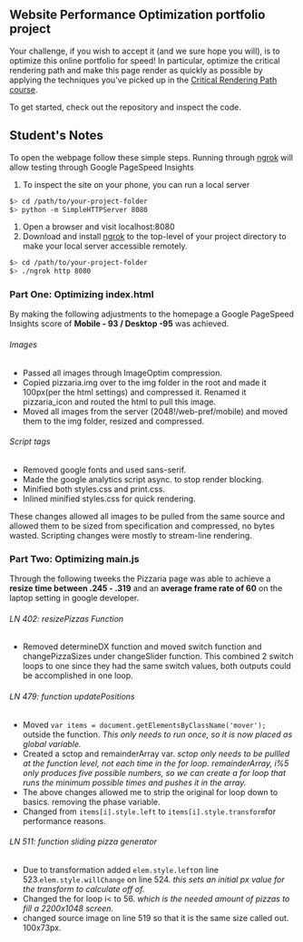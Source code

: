 ## Website Performance Optimization portfolio project

Your challenge, if you wish to accept it (and we sure hope you will), is to optimize this online portfolio for speed! In particular, optimize the critical rendering path and make this page render as quickly as possible by applying the techniques you've picked up in the [Critical Rendering Path course](https://www.udacity.com/course/ud884).

To get started, check out the repository and inspect the code.

## Student's Notes

To open the webpage follow these simple steps. Running through [ngrok](https://ngrok.com/) will allow testing through Google PageSpeed Insights

1. To inspect the site on your phone, you can run a local server

  ```bash
  $> cd /path/to/your-project-folder
  $> python -m SimpleHTTPServer 8080
  ```

1. Open a browser and visit localhost:8080
1. Download and install [ngrok](https://ngrok.com/) to the top-level of your project directory to make your local server accessible remotely.

  ``` bash
  $> cd /path/to/your-project-folder
  $> ./ngrok http 8080
  ```

  ### Part One: Optimizing index.html

  By making the following adjustments to the homepage a Google PageSpeed Insights score of **Mobile - 93 / Desktop -95** was achieved.

  ###### Images
  - Passed all images through ImageOptim compression.
  - Copied pizzaria.img over to the img folder in the root and made it 100px(per the html settings) and compressed it. Renamed it pizzaria_icon and routed the html to pull this image.
  - Moved all images from the server (2048!/web-pref/mobile) and moved them to the img folder, resized and compressed.

  ###### Script tags
  - Removed google fonts and used sans-serif.
  - Made the google analytics script async. to stop render blocking.
  - Minified both styles.css and print.css.
  - Inlined minified styles.css for quick rendering.

  These changes allowed all images to be pulled from the same source and allowed them to be sized from specification and compressed, no bytes wasted. Scripting changes were mostly to stream-line rendering.


  ### Part Two: Optimizing main.js

  Through the following tweeks the Pizzaria page was able to achieve a **resize time between .245 - .319** and an **average frame rate of 60** on the laptop setting in google developer.

  ###### LN 402: resizePizzas Function

  - Removed determineDX function and moved switch function and changePizzaSizes under changeSlider function. This combined 2 switch loops to one since they had the same switch values, both outputs could be accomplished in one loop.

  ###### LN 479: function updatePositions

  - Moved `var items = document.getElementsByClassName('mover');` outside the function. *This only needs to run once, so it is now placed as global variable.*
  - Created a sctop and remainderArray var. *sctop only needs to be pullled at the function level, not each time in the for loop. remainderArray, i%5 only produces five possible numbers, so we can create a for loop that runs the minimum possible times and pushes it in the array.*
  - The above changes allowed me to strip the original for loop down to basics. removing the phase variable.
  - Changed from `items[i].style.left` to `items[i].style.transform`for performance reasons.

  ###### LN 511: function sliding pizza generator

  - Due to transformation added `elem.style.left`on line 523.`elem.style.willChange` on line 524. *this sets an initial px value for the transform to calculate off of.*
  - Changed the for loop i< to 56. *which is the needed amount of pizzas to fill a 2200x1048 screen.*
  - changed source image on line 519 so that it is the same size called out. 100x73px.
